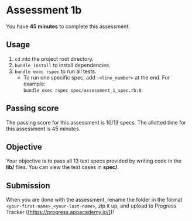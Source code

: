 # Assessment 1b

You have **45 minutes** to complete this assessment.

## Usage

1. `cd` into the project root directory.
2. `bundle install` to install dependencies.
3. `bundle exec rspec` to run all tests.
   * To run one specific spec, add `:<line_number>` at the end. For example:  
     `bundle exec rspec spec/assessment_1_spec.rb:8`

## Passing score

The passing score for this assessment is 10/13 specs.
The allotted time for this assessment is 45 minutes.

## Objective

Your objective is to pass all 13 test specs provided by writing code in the
__lib/__ files. You can view the test cases in __spec/__.

## Submission

When you are done with the assessment, rename the folder in the format
`<your-first-name>_<your-last-name>`, zip it up, and upload to Progress Tracker
([https://progress.appacademy.io/])!

[https://progress.appacademy.io/]: https://progress.appacademy.io/